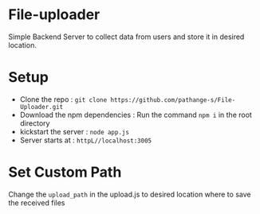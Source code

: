 # File-uploader
Simple Backend Server to collect data from users and store it in desired location.

# Setup 
- Clone the repo :  `git clone https://github.com/pathange-s/File-Uploader.git`
- Download the npm dependencies : Run the command `npm i` in the root directory
- kickstart the server : `node app.js` 
- Server starts at : `httpL//localhost:3005`

# Set Custom Path
Change the `upload_path` in the upload.js to desired location where to save the received files

